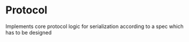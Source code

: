 # Protocol
Implements core protocol logic for serialization according to a spec which has to be designed